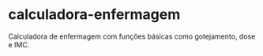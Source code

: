 # calculadora-enfermagem
Calculadora de enfermagem com funções básicas como gotejamento, dose e IMC.
